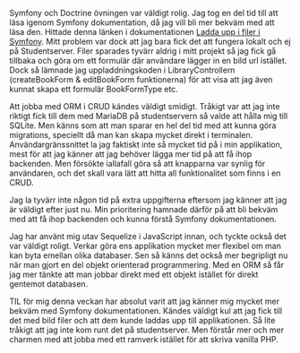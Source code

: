<p>
  Symfony och Doctrine övningen var väldigt rolig. Jag tog en del tid till att läsa igenom Symfony dokumentation, då jag vill bli mer bekväm med att läsa den. Hittade denna länken i dokumentationen <a class="report-link" href="https://symfony.com/doc/current/controller/upload_file.html">Ladda upp i filer i Symfony</a>. Mitt problem var dock att jag bara fick det att fungera lokalt och ej på Studentserver. Filer sparades tyvärr aldrig i mitt projekt så jag fick gå tillbaka och göra om ett formulär där användare lägger in en bild url istället. Dock så lämnade jag uppladdningskoden i LibraryControllern (createBookForm & editBookForm funktionerna) för att visa att jag även kunnat skapa ett formulär BookFormType etc. 
</p>
<p>
  Att jobba med ORM i CRUD kändes väldigt smidigt. Tråkigt var att jag inte riktigt fick till dem med MariaDB på studentservern så valde att hålla mig till SQLite. Men känns som att man sparar en hel del tid med att kunna göra migrations, speciellt då man kan skapa mycket direkt i terminalen. 
  Användargränssnittet la jag faktiskt inte så mycket tid på i min applikation, mest för att jag känner att jag behöver lägga mer tid på att få ihop backenden. Men försökte iallafall göra så att knapparna var synlig för användaren, och det skall vara lätt att hitta all funktionalitet som finns i en CRUD.
</p>
<p>
  Jag la tyvärr inte någon tid på extra uppgifterna eftersom jag känner att jag är väldigt efter just nu. Min prioritering hamnade därför på att bli bekväm med att få ihop backenden och kunna förstå Symfony dokumentationen. 
</p>
<p>
  Jag har använt mig utav Sequelize i JavaScript innan, och tyckte också det var väldigt roligt. Verkar göra ens applikation mycket mer flexibel om man kan byta emellan olika databaser. Sen så känns det också mer begripligt nu när man gjort en del objekt orienterad programmering. Med en ORM så får jag mer tänkte att man jobbar direkt med ett objekt istället för direkt gentemot databasen. 
</p>
<p>
TIL för mig denna veckan har absolut varit att jag känner mig mycket mer bekväm med Symfony dokumentationen. Kändes väldigt kul att jag fick till det med bild filer och att dem kunde laddas upp till applikationen. Så lite tråkigt att jag inte kom runt det på studentserver. Men förstår mer och mer charmen med att jobba med ett ramverk istället för att skriva vanilla PHP.
</p>

